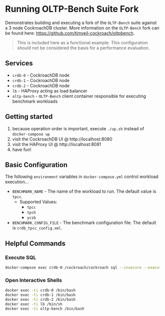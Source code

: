 # Running OLTP-Bench Suite Fork
Demonstrates building and executing a fork of the `OLTP-Bench` suite against a 3 node CockroachDB cluster.  More information on the `OLTP-Bench` fork can be found here: https://github.com/timveil-cockroach/oltpbench.

> This is included here as a functional example.  This configuration should not be considered the basis for a performance evaluation.

## Services
* `crdb-0` - CockroachDB node
* `crdb-1` - CockroachDB node
* `crdb-2` - CockroachDB node
* `lb` - HAProxy acting as load balancer
* `oltp-bench` - `OLTP-Bench` client container responsible for executing benchmark workloads

## Getting started
1) because operation order is important, execute `./up.sh` instead of `docker-compose up`
2) visit the CockroachDB UI @ http://localhost:8080
3) visit the HAProxy UI @ http://localhost:8081
4) have fun!

## Basic Configuration
The following `environment` variables in `docker-compose.yml` control workload execution...
* `BENCHMARK_NAME` - The name of the workload to run.  The default value is `tpcc`.
    * Supported Values:
        * `tpcc`
        * `tpch`
        * `ycsb`
* `BENCHMARK_CONFIG_FILE` - The benchmark configuration file.  The default is `crdb_tpcc_config.xml`.

## Helpful Commands

### Execute SQL
```bash
docker-compose exec crdb-0 /cockroach/cockroach sql --insecure --execute="create database tpcc;"
```

### Open Interactive Shells
```bash
docker exec -ti crdb-0 /bin/bash
docker exec -ti crdb-1 /bin/bash
docker exec -ti crdb-2 /bin/bash
docker exec -ti lb /bin/sh
docker exec -ti oltp-bench /bin/bash
```
